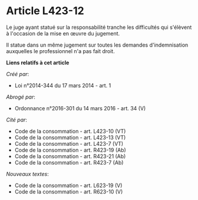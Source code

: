 # Article L423-12

Le juge ayant statué sur la responsabilité tranche les difficultés qui s'élèvent à l'occasion de la mise en œuvre du
jugement. 

Il statue dans un même jugement sur toutes les demandes d'indemnisation auxquelles le professionnel n'a pas fait droit.

**Liens relatifs à cet article**

_Créé par_:

  - Loi n°2014-344 du 17 mars 2014 - art. 1

_Abrogé par_:

  - Ordonnance n°2016-301 du 14 mars 2016 - art. 34 (V)

_Cité par_:

  - Code de la consommation - art. L423-10 (VT)
  - Code de la consommation - art. L423-13 (VT)
  - Code de la consommation - art. L423-7 (VT)
  - Code de la consommation - art. R423-19 (Ab)
  - Code de la consommation - art. R423-21 (Ab)
  - Code de la consommation - art. R423-7 (Ab)

_Nouveaux textes_:

  - Code de la consommation - art. L623-19 (V)
  - Code de la consommation - art. R623-10 (V)
